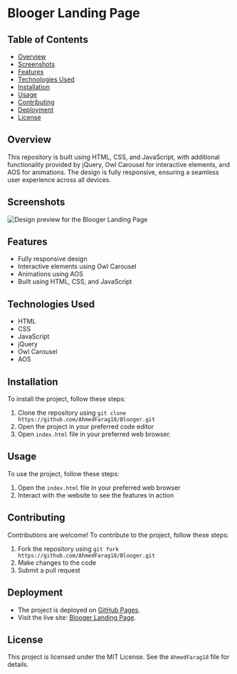 # Blooger Landing Page

## Table of Contents

- [Overview](#overview)
- [Screenshots](#screenshots)
- [Features](#features)
- [Technologies Used](#technologies-used)
- [Installation](#installation)
- [Usage](#usage)
- [Contributing](#contributing)
- [Deployment](#deployment)
- [License](#license)

## Overview

This repository is built using HTML, CSS, and JavaScript, with additional functionality provided by jQuery, Owl Carousel for interactive elements, and AOS for animations. The design is fully responsive, ensuring a seamless user experience across all devices.

## Screenshots

![Design preview for the Blooger Landing Page](./screen/screen_page.png)

## Features

- Fully responsive design
- Interactive elements using Owl Carousel
- Animations using AOS
- Built using HTML, CSS, and JavaScript

## Technologies Used

- HTML
- CSS
- JavaScript
- jQuery
- Owl Carousel
- AOS

## Installation

To install the project, follow these steps:

1. Clone the repository using `git clone https://github.com/AhmedFarag18/Blooger.git`
2. Open the project in your preferred code editor
3. Open `index.html` file in your preferred web browser.

## Usage

To use the project, follow these steps:

1. Open the `index.html` file in your preferred web browser
2. Interact with the website to see the features in action

## Contributing

Contributions are welcome! To contribute to the project, follow these steps:

1. Fork the repository using `git fork https://github.com/AhmedFarag18/Blooger.git`
2. Make changes to the code
3. Submit a pull request

## Deployment

- The project is deployed on [GitHub Pages](https://github.com/AhmedFarag18/blooger).
- Visit the live site: [Blooger Landing Page](https://ahmedfarag18.github.io/blooger/).

## License

This project is licensed under the MIT License. See the `AhmedFarag18` file for details.
